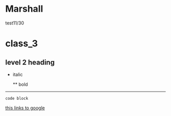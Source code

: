 # Marshall
test11/30
# class_3

## level 2 heading
 * italic

   ** bold
---

   ``code block``

   [this links to google](https://google.com)

   
